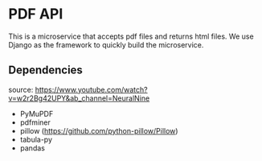 # PDF API

This is a microservice that accepts pdf files and returns html files. We use Django as the framework to quickly build the microservice.

## Dependencies

source: https://www.youtube.com/watch?v=w2r2Bg42UPY&ab_channel=NeuralNine

- PyMuPDF
- pdfminer
- pillow (https://github.com/python-pillow/Pillow)
- tabula-py
- pandas
